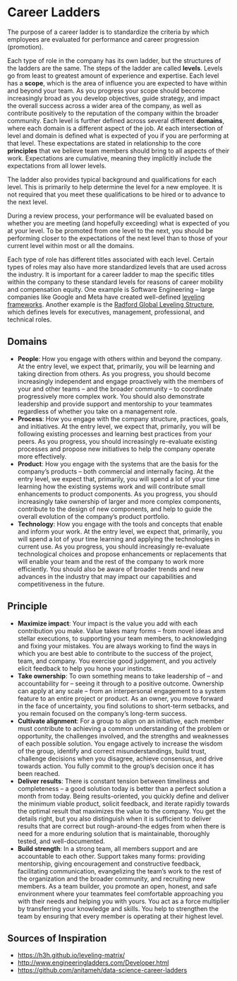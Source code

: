 # Career Ladders

The purpose of a career ladder is to standardize the criteria by which employees are evaluated for performance and career progression (promotion).

Each type of role in the company has its own ladder, but the structures of the ladders are the same. The steps of the ladder are called **levels**. Levels go from least to greatest amount of experience and expertise. Each level has a **scope**, which is the area of influence you are expected to have within and beyond your team. As you progress your scope should become increasingly broad as you develop objectives, guide strategy, and impact the overall success across a wider area of the company, as well as contribute positively to the reputation of the company within the broader community. Each level is further defined across several different **domains**, where each domain is a different aspect of the job. At each intersection of level and domain is defined what is expected of you if you are performing at that level. These expectations are stated in relationship to the core **principles** that we believe team members should bring to all aspects of their work. Expectations are cumulative, meaning they implicitly include the expectations from all lower levels.

The ladder also provides typical background and qualifications for each level. This is primarily to help determine the level for a new employee. It is not required that you meet these qualifications to be hired or to advance to the next level.

During a review process, your performance will be evaluated based on whether you are meeting (and hopefully exceeding) what is expected of you at your level. To be promoted from one level to the next, you should be performing closer to the expectations of the next level than to those of your current level within most or all the domains.

Each type of role has different titles associated with each level. Certain types of roles may also have more standardized levels that are used across the industry. It is important for a career ladder to map the specific titles within the company to these standard levels for reasons of career mobility and compensation equity. One example is Software Engineering – large companies like Google and Meta have created well-defined [leveling frameworks](https://www.levels.fyi/?compare=Google,Facebook,Salesforce&track=Software%20Engineer). Another example is the [Radford Global Leveling Structure](https://humancapital.aon.com/insights/articles/2015/radford-global-job-leveling), which defines levels for executives, management, professional, and technical roles.

## Domains

*	**People**: How you engage with others within and beyond the company. At the entry level, we expect that, primarily, you will be learning and taking direction from others. As you progress, you should become increasingly independent and engage proactively with the members of your and other teams – and the broader community – to coordinate progressively more complex work. You should also demonstrate leadership and provide support and mentorship to your teammates regardless of whether you take on a management role.
*	**Process**: How you engage with the company structure, practices, goals, and initiatives. At the entry level, we expect that, primarily, you will be following existing processes and learning best practices from your peers. As you progress, you should increasingly re-evaluate existing processes and propose new initiatives to help the company operate more effectively.
*	**Product**: How you engage with the systems that are the basis for the company’s products – both commercial and internally facing. At the entry level, we expect that, primarily, you will spend a lot of your time learning how the existing systems work and will contribute small enhancements to product components. As you progress, you should increasingly take ownership of larger and more complex components, contribute to the design of new components, and help to guide the overall evolution of the company’s product portfolio.
*	**Technology**: How you engage with the tools and concepts that enable and inform your work. At the entry level, we expect that, primarily, you will spend a lot of your time learning and applying the technologies in current use. As you progress, you should increasingly re-evaluate technological choices and propose enhancements or replacements that will enable your team and the rest of the company to work more efficiently. You should also be aware of broader trends and new advances in the industry that may impact our capabilities and competitiveness in the future.

## Principle

*	**Maximize impact**: Your impact is the value you add with each contribution you make. Value takes many forms – from novel ideas and stellar executions, to supporting your team members, to acknowledging and fixing your mistakes. You are always working to find the ways in which you are best able to contribute to the success of the project, team, and company. You exercise good judgement, and you actively elicit feedback to help you hone your instincts.
*	**Take ownership**: To own something means to take leadership of – and accountability for – seeing it through to a positive outcome. Ownership can apply at any scale – from an interpersonal engagement to a system feature to an entire project or product. As an owner, you move forward in the face of uncertainty, you find solutions to short-term setbacks, and you remain focused on the company’s long-term success.
*	**Cultivate alignment**: For a group to align on an initiative, each member must contribute to achieving a common understanding of the problem or opportunity, the challenges involved, and the strengths and weaknesses of each possible solution. You engage actively to increase the wisdom of the group, identify and correct misunderstandings, build trust, challenge decisions when you disagree, achieve consensus, and drive towards action. You fully commit to the group’s decision once it has been reached.
*	**Deliver results**: There is constant tension between timeliness and completeness – a good solution today is better than a perfect solution a month from today. Being results-oriented, you quickly define and deliver the minimum viable product, solicit feedback, and iterate rapidly towards the optimal result that maximizes the value to the company. You get the details right, but you also distinguish when it is sufficient to deliver results that are correct but rough-around-the edges from when there is need for a more enduring solution that is maintainable, thoroughly tested, and well-documented.
*	**Build strength**: In a strong team, all members support and are accountable to each other. Support takes many forms: providing mentorship, giving encouragement and constructive feedback, facilitating communication, evangelizing the team’s work to the rest of the organization and the broader community, and recruiting new members. As a team builder, you promote an open, honest, and safe environment where your teammates feel comfortable approaching you with their needs and helping you with yours. You act as a force multiplier by transferring your knowledge and skills. You help to strengthen the team by ensuring that every member is operating at their highest level.

## Sources of Inspiration

* https://h3h.github.io/leveling-matrix/
* http://www.engineeringladders.com/Developer.html
* https://github.com/anitameh/data-science-career-ladders
